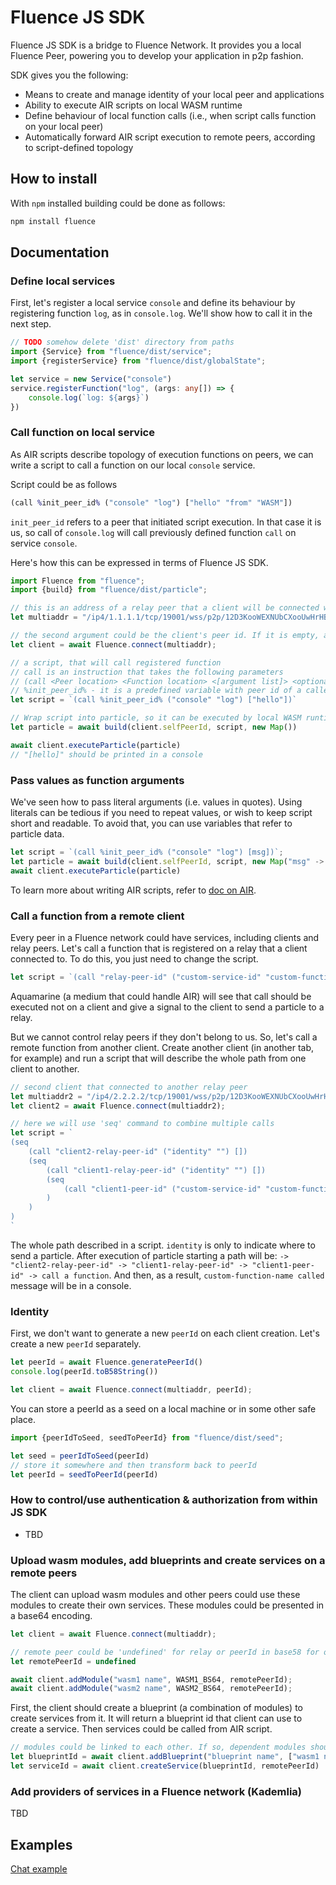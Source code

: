 # Fluence JS SDK
Fluence JS SDK is a bridge to Fluence Network. It provides you a local Fluence Peer, powering you to develop your application in p2p fashion. 

SDK gives you the following: 
- Means to create and manage identity of your local peer and applications
- Ability to execute AIR scripts on local WASM runtime
- Define behaviour of local function calls (i.e., when script calls function on your local peer)
- Automatically forward AIR script execution to remote peers, according to script-defined topology

## How to install

With `npm` installed building could be done as follows:

```bash
npm install fluence
```

## Documentation

### Define local services
First, let's register a local service `console` and define its behaviour by registering function `log`, as in `console.log`. We'll show how to call it in the next step.

```typescript
// TODO somehow delete 'dist' directory from paths
import {Service} from "fluence/dist/service";
import {registerService} from "fluence/dist/globalState";

let service = new Service("console")
service.registerFunction("log", (args: any[]) => {
    console.log(`log: ${args}`)
})
```

### Call function on local service

As AIR scripts describe topology of execution functions on peers, we can write a script to call a function on our local `console` service.

Script could be as follows
```clojure
(call %init_peer_id% ("console" "log") ["hello" "from" "WASM"])
```

`init_peer_id` refers to a peer that initiated script execution. In that case it is us, so call of `console.log` will call previously defined function `call` on service `console`.

Here's how this can be expressed in terms of Fluence JS SDK.
```typescript
import Fluence from "fluence";
import {build} from "fluence/dist/particle";

// this is an address of a relay peer that a client will be connected with
let multiaddr = "/ip4/1.1.1.1/tcp/19001/wss/p2p/12D3KooWEXNUbCXooUwHrHBbrmjsrpHXoEphPwbjQXEGyzbqKnE9"

// the second argument could be the client's peer id. If it is empty, a new peer id will be generated
let client = await Fluence.connect(multiaddr);

// a script, that will call registered function
// call is an instruction that takes the following parameters
// (call <Peer location> <Function location> <[argument list]> <optional output>)
// %init_peer_id% - it is a predefined variable with peer id of a caller 
let script = `(call %init_peer_id% ("console" "log") ["hello"])`

// Wrap script into particle, so it can be executed by local WASM runtime
let particle = await build(client.selfPeerId, script, new Map())

await client.executeParticle(particle)
// "[hello]" should be printed in a console
```

### Pass values as function arguments
We've seen how to pass literal arguments (i.e. values in quotes). Using literals can be tedious if you need to repeat values, or wish to keep script short and readable. To avoid that, you can use variables that refer to particle data.

```typescript
let script = `(call %init_peer_id% ("console" "log") [msg])`;
let particle = await build(client.selfPeerId, script, new Map("msg" -> "hello"));
await client.executeParticle(particle)
```

To learn more about writing AIR scripts, refer to [doc on AIR](https://fluence-labs.readme.io/docs/air-choreography-scripts).

### Call a function from a remote client

Every peer in a Fluence network could have services, including clients and relay peers. Let's call a function that is registered on a relay that a client connected to. To do this, you just need to change the script.

```typescript
let script = `(call "relay-peer-id" ("custom-service-id" "custom-function-name") [])`
```

Aquamarine (a medium that could handle AIR) will see that call should be executed not on a client and give a signal to the client to send a particle to a relay.

But we cannot control relay peers if they don't belong to us. So, let's call a remote function from another client. Create another client (in another tab, for example) and run a script that will describe the whole path from one client to another.

```typescript
// second client that connected to another relay peer
let multiaddr2 = "/ip4/2.2.2.2/tcp/19001/wss/p2p/12D3KooWEXNUbCXooUwHrHBbrmjsrpHXoEphPwbjQXEGyzbqKnE9"
let client2 = await Fluence.connect(multiaddr2);

// here we will use 'seq' command to combine multiple calls
let script = `
(seq
    (call "client2-relay-peer-id" ("identity" "") [])
    (seq
        (call "client1-relay-peer-id" ("identity" "") [])  
        (seq
            (call "client1-peer-id" ("custom-service-id" "custom-function-name") [])
        )
    )
)
`
```

The whole path described in a script. `identity` is only to indicate where to send a particle. 
After execution of particle starting a path will be: `-> "client2-relay-peer-id" -> "client1-relay-peer-id" -> "client1-peer-id" -> call a function`. And then, as a result, `custom-function-name called` message will be in a console. 

### Identity

First, we don't want to generate a new `peerId` on each client creation. Let's create a new `peerId` separately.

```typescript
let peerId = await Fluence.generatePeerId()
console.log(peerId.toB58String())

let client = await Fluence.connect(multiaddr, peerId);
``` 

You can store a peerId as a seed on a local machine or in some other safe place.
```typescript
import {peerIdToSeed, seedToPeerId} from "fluence/dist/seed";

let seed = peerIdToSeed(peerId)
// store it somewhere and then transform back to peerId
let peerId = seedToPeerId(peerId)
```

### How to control/use authentication & authorization from within JS SDK
- TBD

### Upload wasm modules, add blueprints and create services on a remote peers   
The client can upload wasm modules and other peers could use these modules to create their own services. These modules could be presented in a base64 encoding.
```typescript
let client = await Fluence.connect(multiaddr);

// remote peer could be 'undefined' for relay or peerId in base58 for other remote peers in Fluence network
let remotePeerId = undefined

await client.addModule("wasm1 name", WASM1_BS64, remotePeerId);
await client.addModule("wasm2 name", WASM2_BS64, remotePeerId);
```

First, the client should create a blueprint (a combination of modules) to create services from it. It will return a blueprint id that client can use to create a service. Then services could be called from AIR script.

```typescript
// modules could be linked to each other. If so, dependent modules should be specified after dependencies.
let blueprintId = await client.addBlueprint("blueprint name", ["wasm1 name", "wasm2 name"], remotePeerId)
let serviceId = await client.createService(blueprintId, remotePeerId)
```

### Add providers of services in a Fluence network (Kademlia)
TBD

## Examples 
 
[Chat example](https://github.com/fluencelabs/aqua-demo/tree/master/demo)
